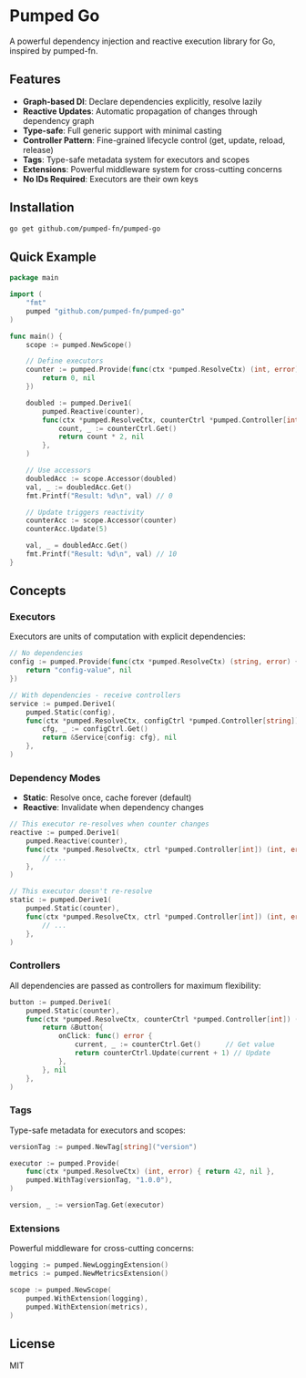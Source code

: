 # Pumped Go

A powerful dependency injection and reactive execution library for Go, inspired by pumped-fn.

## Features

- **Graph-based DI**: Declare dependencies explicitly, resolve lazily
- **Reactive Updates**: Automatic propagation of changes through dependency graph
- **Type-safe**: Full generic support with minimal casting
- **Controller Pattern**: Fine-grained lifecycle control (get, update, reload, release)
- **Tags**: Type-safe metadata system for executors and scopes
- **Extensions**: Powerful middleware system for cross-cutting concerns
- **No IDs Required**: Executors are their own keys

## Installation

```bash
go get github.com/pumped-fn/pumped-go
```

## Quick Example

```go
package main

import (
    "fmt"
    pumped "github.com/pumped-fn/pumped-go"
)

func main() {
    scope := pumped.NewScope()

    // Define executors
    counter := pumped.Provide(func(ctx *pumped.ResolveCtx) (int, error) {
        return 0, nil
    })

    doubled := pumped.Derive1(
        pumped.Reactive(counter),
        func(ctx *pumped.ResolveCtx, counterCtrl *pumped.Controller[int]) (int, error) {
            count, _ := counterCtrl.Get()
            return count * 2, nil
        },
    )

    // Use accessors
    doubledAcc := scope.Accessor(doubled)
    val, _ := doubledAcc.Get()
    fmt.Printf("Result: %d\n", val) // 0

    // Update triggers reactivity
    counterAcc := scope.Accessor(counter)
    counterAcc.Update(5)

    val, _ = doubledAcc.Get()
    fmt.Printf("Result: %d\n", val) // 10
}
```

## Concepts

### Executors

Executors are units of computation with explicit dependencies:

```go
// No dependencies
config := pumped.Provide(func(ctx *pumped.ResolveCtx) (string, error) {
    return "config-value", nil
})

// With dependencies - receive controllers
service := pumped.Derive1(
    pumped.Static(config),
    func(ctx *pumped.ResolveCtx, configCtrl *pumped.Controller[string]) (*Service, error) {
        cfg, _ := configCtrl.Get()
        return &Service{config: cfg}, nil
    },
)
```

### Dependency Modes

- **Static**: Resolve once, cache forever (default)
- **Reactive**: Invalidate when dependency changes

```go
// This executor re-resolves when counter changes
reactive := pumped.Derive1(
    pumped.Reactive(counter),
    func(ctx *pumped.ResolveCtx, ctrl *pumped.Controller[int]) (int, error) {
        // ...
    },
)

// This executor doesn't re-resolve
static := pumped.Derive1(
    pumped.Static(counter),
    func(ctx *pumped.ResolveCtx, ctrl *pumped.Controller[int]) (int, error) {
        // ...
    },
)
```

### Controllers

All dependencies are passed as controllers for maximum flexibility:

```go
button := pumped.Derive1(
    pumped.Static(counter),
    func(ctx *pumped.ResolveCtx, counterCtrl *pumped.Controller[int]) (*Button, error) {
        return &Button{
            onClick: func() error {
                current, _ := counterCtrl.Get()      // Get value
                return counterCtrl.Update(current + 1) // Update
            },
        }, nil
    },
)
```

### Tags

Type-safe metadata for executors and scopes:

```go
versionTag := pumped.NewTag[string]("version")

executor := pumped.Provide(
    func(ctx *pumped.ResolveCtx) (int, error) { return 42, nil },
    pumped.WithTag(versionTag, "1.0.0"),
)

version, _ := versionTag.Get(executor)
```

### Extensions

Powerful middleware for cross-cutting concerns:

```go
logging := pumped.NewLoggingExtension()
metrics := pumped.NewMetricsExtension()

scope := pumped.NewScope(
    pumped.WithExtension(logging),
    pumped.WithExtension(metrics),
)
```

## License

MIT

